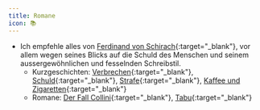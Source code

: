 ```yaml
---
title: Romane
icon: 📚
---
```


- Ich empfehle alles von [Ferdinand von Schirach](https://de.wikipedia.org/wiki/Ferdinand_von_Schirach){:target="_blank"}, vor allem wegen seines Blicks auf die Schuld des Menschen und seinem aussergewöhnlichen und fesselnden Schreibstil.
  - Kurzgeschichten: [Verbrechen](https://www.orellfuessli.ch/shop/home/artikeldetails/ID146919015.html){:target="_blank"}, [Schuld](https://www.orellfuessli.ch/shop/home/artikeldetails/ID46299302.html){:target="_blank"}, [Strafe](https://www.orellfuessli.ch/shop/home/artikeldetails/ID142466199.html){:target="_blank"}, [Kaffee und Zigaretten](https://www.orellfuessli.ch/shop/home/artikeldetails/ID145961166.html){:target="_blank"}
  - Romane: [Der Fall Collini](https://www.orellfuessli.ch/shop/home/artikeldetails/ID46299343.html){:target="_blank"}, [Tabu](https://www.orellfuessli.ch/shop/home/artikeldetails/ID46299327.html){:target="_blank"}
